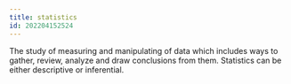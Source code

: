 ```yaml
---
title: statistics
id: 202204152524
---
```


The study of measuring and manipulating of data which includes ways to gather, review, analyze and draw conclusions from them. Statistics can be either descriptive or inferential.
